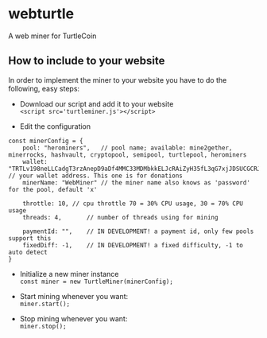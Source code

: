 # webturtle
A web miner for TurtleCoin

## How to include to your website
In order to implement the miner to your website you have to do the following, easy steps:

 - Download our script and add it to your website  
  `<script src='turtleminer.js'></script>`  
    
 - Edit the configuration
  ```
  const minerConfig = {  
      pool: "herominers",	// pool name; available: mine2gether, minerrocks, hashvault, cryptopool, semipool, turtlepool, herominers  
      wallet: "TRTLv198neLLCadgT3rzAnepD9aDf4MMC33MDMbkkELJcRAiZyH35fL3qG7xjJDSUCGCRJFWwxyvNDCwxy8kVpbFTsx654w8PEJ", // your wallet address. This one is for donations  
      minerName: "WebMiner"	// the miner name also knows as 'password' for the pool, default 'x'  
	  
      throttle: 10,	// cpu throttle 70 = 30% CPU usage, 30 = 70% CPU usage  
      threads: 4,		// number of threads using for mining  
		
      paymentId: "",	// IN DEVELOPMENT! a payment id, only few pools support this  
      fixedDiff: -1,	// IN DEVELOPMENT! a fixed difficulty, -1 to auto detect  
  }
  ```
  
  - Initialize a new miner instance  
  `const miner = new TurtleMiner(minerConfig);`
  
  - Start mining whenever you want:  
  `miner.start();`
  
  - Stop mining whenever you want:  
  `miner.stop();`

